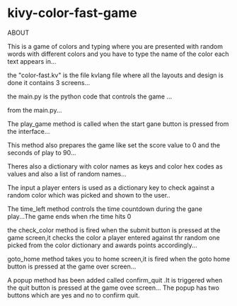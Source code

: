 # kivy-color-fast-game

ABOUT

This is a game of colors and typing where you are presented with random words with different colors and you have to type the name of the color each text appears in...


the "color-fast.kv" is the file kvlang file where all the layouts and design is done it contains 3 screens...

the main.py is the python code that controls the game ...

from the main.py...

The play_game method is called when the start gane button is pressed from the interface...

This method also prepares the game like set the score value to 0 and the seconds of play to 90...

Theres also a dictionary with color names as keys and color hex codes as values and also a list of random names...

The input a player enters is used as a dictionary key to check against a random color which was picked and shown to the user..

The time_left method controls the time countdown during the gane play...The game ends when rhe time hits 0


the check_color method is fired when the submit button is pressed at the game screen,it checks the color a player entered against thr random one picked from the color dictionary and awards points accordingly...

goto_home method takes you to home screen,it is fired when the goto home button is pressed at the game over screen...

A popup method has been added called confirm_quit .It is triggered when the quit button is pressed at the game ovee screen...
The popup has two buttons which are yes and no to confirm quit.

